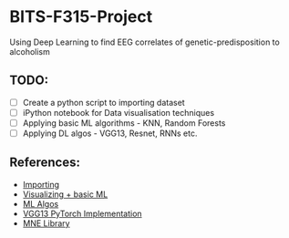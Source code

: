 # BITS-F315-Project
Using Deep Learning to find EEG correlates of genetic-predisposition to alcoholism

## TODO:
- [ ] Create a python script to importing dataset
- [ ] iPython notebook for Data visualisation techniques
- [ ] Applying basic ML algorithms - KNN, Random Forests
- [ ] Applying DL algos - VGG13, Resnet, RNNs etc.

## References:
- [Importing](https://github.com/shubham-singh-ss/EEG-Correlation-Of-Genetic-Predisposition-To-Alcoholism/blob/master/EEG%20data%20analysis.ipynb)
- [Visualizing + basic ML](https://github.com/h-harshit/EEG-Dataset-Analysis/blob/master/EEG.ipynb)
- [ML Algos](https://github.com/ButternCream/eeg-classification)
- [VGG13 PyTorch Implementation](https://github.com/bridenmj/EEG_Alcoholism_Classification)
- [MNE Library](https://www.nmr.mgh.harvard.edu/mne/stable/documentation.html#collapse_visualization)
